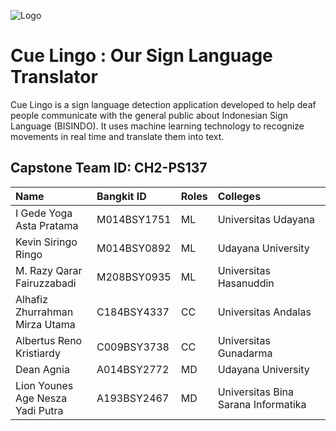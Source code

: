![Logo](https://cdn.discordapp.com/attachments/1184478625706278992/1186379127985541260/cuelingo_logo_green.png?ex=659308a9&is=658093a9&hm=9316550c61aabb63629d74dc1b5020aa4fa0c8762f221a0374a7782255e53539&)


# Cue Lingo : Our Sign Language Translator

Cue Lingo is a sign language detection application developed to help deaf people communicate with the general public about Indonesian Sign Language (BISINDO). It uses machine learning technology to recognize movements in real time and translate them into text. 


## Capstone Team ID: CH2-PS137

| Name        | Bangkit ID            | Roles | Colleges |
| :--------------- | :-------------- |:------| :------|
| I Gede Yoga Asta Pratama          | M014BSY1751           | ML | Universitas Udayana |
| Kevin Siringo Ringo          | M014BSY0892           | ML | Udayana University |
| M. Razy Qarar Fairuzzabadi          | M208BSY0935            | ML | Universitas Hasanuddin |
| Alhafiz Zhurrahman Mirza Utama          | C184BSY4337            | CC | Universitas Andalas |
| Albertus Reno Kristiardy          | C009BSY3738           | CC | Universitas Gunadarma |
| Dean Agnia          | A014BSY2772           | MD | Udayana University |
| Lion Younes Age Nesza Yadi Putra          | A193BSY2467           | MD | Universitas Bina Sarana Informatika |
